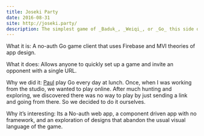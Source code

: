 ```yaml
---
title: Joseki Party
date: 2016-08-31
site: http://joseki.party/
description: The simplest game of _Baduk_, _Weiqi_, or _Go_ this side of the internet. Start a game of Go, and play with a friend simply by sending them a link. Invite people to witness your victory – or humiliating defeat depending on how good your friend is.
---
```


What it is:
A no-auth Go game client that uses Firebase and MVI theories of app design.

What it does:
Allows anyone to quickly set up a game and invite an opponent with a single URL.

Why we did it:
[Paul](http://paulcpederson.com/) play Go every day at lunch. Once, when I was working from the studio, we wanted to play online. After much hunting and exploring, we discovered there was no way to play by just sending a link and going from there. So we decided to do it ourselves.

Why it’s interesting:
Its a No-auth web app, a component driven app with no framework, and an exploration of designs that abandon the usual visual language of the game.